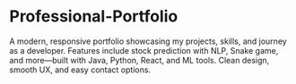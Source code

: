 # Professional-Portfolio
 A modern, responsive portfolio showcasing my projects, skills, and journey as a developer. Features include stock prediction with NLP, Snake game, and more—built with Java, Python, React, and ML tools. Clean design, smooth UX, and easy contact options.
